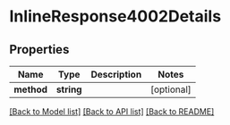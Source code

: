 # InlineResponse4002Details

## Properties
Name | Type | Description | Notes
------------ | ------------- | ------------- | -------------
**method** | **string** |  | [optional] 

[[Back to Model list]](../../README.md#documentation-for-models) [[Back to API list]](../../README.md#documentation-for-api-endpoints) [[Back to README]](../../README.md)


